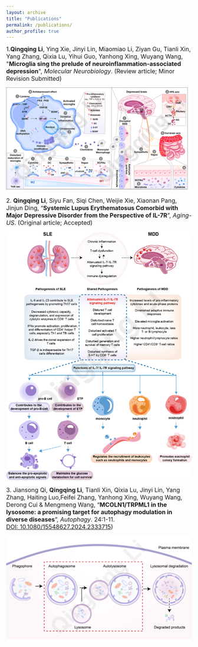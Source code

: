 ```yaml
---
layout: archive
title: "Publications"
permalink: /publications/
author_profile: true
---
```

<span style="font-size:16px;">1.**Qingqing Li**, Ying Xie, Jinyi Lin, Miaomiao Li, Ziyan Gu, Tianli Xin, Yang Zhang, Qixia Lu, Yihui Guo, Yanhong Xing, Wuyang Wang, "**Microglia sing the prelude of neuroinflammation-associated depression**", _Molecular Neurobiology_. (Review article; Minor Revision Submitted)</span>

<img src='/images/1.png' /><br> 

<span style="font-size:16px;">2. **Qingqing Li**, Siyu Fan, Siqi Chen, Weijie Xie, Xiaonan Pang, Jinjun Ding, “**Systemic Lupus Erythematosus Comorbid with Major Depressive Disorder from the Perspective of IL-7R**”, _Aging-US_. (Original article; Accepted)</span>

<img src='/images/2.png' /><br> 

<span style="font-size:16px;">3. Jiansong Qi, **Qingqing Li**, Tianli Xin, Qixia Lu, Jinyi Lin, Yang Zhang, Haiting Luo,Feifei Zhang, Yanhong Xing, Wuyang Wang, Derong Cui & Mengmeng Wang, “**MCOLN1/TRPML1 in the lysosome: a promising target for autophagy modulation in diverse diseases**”, _Autophagy_. 24:1-11.  
<a href="https://pubmed.ncbi.nlm.nih.gov/38522082/">DOI: 10.1080/15548627.2024.2333715</a>)</span><br>

<img src='/images/4.png' /><br> 
